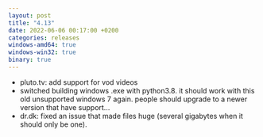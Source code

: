 ```yaml
---
layout: post
title: "4.13"
date: 2022-06-06 00:17:00 +0200
categories: releases
windows-amd64: true
windows-win32: true
binary: true
---
```


* pluto.tv: add support for vod videos
* switched building windows .exe with python3.8. it should work with this old unsupported windows 7 again. people should upgrade to a newer version that have support...
* dr.dk: fixed an issue that made files huge (several gigabytes when it should only be one).